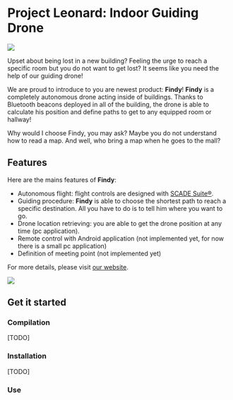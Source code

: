 # Project Leonard: Indoor Guiding Drone

![](https://sites.google.com/site/projetsecinsa/_/rsrc/1446308035277/projets-2015-2016/project-leonard/project.jpg)

Upset about being lost in a new building? Feeling the urge to reach a specific room but you do not want to get lost? It seems like you need the help of our guiding drone!

We are proud to introduce to you are newest product: **Findy**! **Findy** is a completely autonomous drone acting inside of buildings. Thanks to Bluetooth beacons deployed in all of the building, the drone is able to calculate his position and define paths to get to any equipped room or hallway!

Why would I choose Findy, you may ask? Maybe you do not understand how to read a map. And well, who bring a map when he goes to the mall? 

## Features

Here are the mains features of **Findy**:
* Autonomous flight: flight controls are designed with [SCADE Suite®](http://www.systerel.fr/).
* Guiding procedure: **Findy** is able to choose the shortest path to reach a specific destination. All you have to do is to tell him where you want to go.
* Drone location retrieving: you are able to get the drone position at any time (pc application).
* Remote control with Android application (not implemented yet, for now there is a small pc application)
* Definition of meeting point (not implemented yet)

For more details, please visit [our website](https://sites.google.com/site/projetsecinsa/projets-2015-2016/project-leonard).

![](http://www.systerel.fr/wp-content/uploads/2014/09/scade-300x116.jpg)

## Get it started

### Compilation

[TODO]

### Installation

[TODO]

### Use
